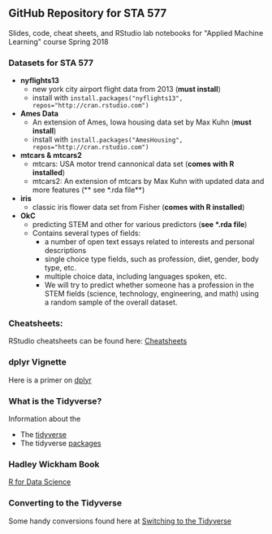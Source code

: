 GitHub Repository for STA 577
-----------
Slides, code, cheat sheets, and RStudio lab notebooks for 
"Applied Machine Learning" course Spring 2018


### Datasets for STA 577

* **nyflights13**
  + new york city airport flight data from 2013 (**must install**)
  + install with `install.packages("nyflights13", repos="http://cran.rstudio.com")`
* **Ames Data**
  + An extension of Ames, Iowa housing data set by Max Kuhn (**must install**)
  + install with `install.packages("AmesHousing", repos="http://cran.rstudio.com")`
* **mtcars & mtcars2**
  + mtcars: USA motor trend cannonical data set (**comes with R installed**)
  + mtcars2: An extension of mtcars by Max Kuhn with updated data and more features (** see \*.rda file**)
* **iris**
  + classic iris flower data set from Fisher (**comes with R installed**)
* **OkC**
  + predicting STEM and other for various predictors (**see \*.rda file**)
  + Contains several types of fields:
    - a number of open text essays related to interests and personal descriptions
    - single choice type fields, such as profession, diet, gender, body type, etc.
    - multiple choice data, including languages spoken, etc.
    - We will try to predict whether someone has a profession in the 
    STEM fields (science, technology, engineering, and math) using a 
    random sample of the overall dataset.


### Cheatsheets:

RStudio cheatsheets can be found here: [Cheatsheets](https://www.rstudio.com/resources/cheatsheets/)


### dplyr Vignette
Here is a primer on [dplyr](https://cran.r-project.org/web/packages/dplyr/vignettes/dplyr.html)


### What is the Tidyverse?
Information about the
  * The [tidyverse](https://www.tidyverse.org/)
  * The tidyverse [packages](https://www.tidyverse.org/packages/)


### Hadley Wickham Book
[R for Data Science](http://r4ds.had.co.nz/)


### Converting to the Tidyverse
Some handy conversions found here at [Switching to the Tidyverse](http://www.significantdigits.org/2017/10/switching-from-base-r-to-tidyverse/)


